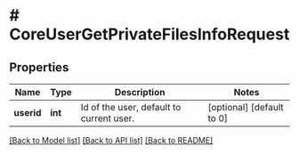 # # CoreUserGetPrivateFilesInfoRequest

## Properties

Name | Type | Description | Notes
------------ | ------------- | ------------- | -------------
**userid** | **int** | Id of the user, default to current user. | [optional] [default to 0]

[[Back to Model list]](../../README.md#models) [[Back to API list]](../../README.md#endpoints) [[Back to README]](../../README.md)
